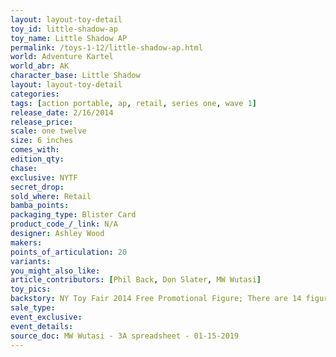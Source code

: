 ```yaml
---
layout: layout-toy-detail 
toy_id: little-shadow-ap
toy_name: Little Shadow AP
permalink: /toys-1-12/little-shadow-ap.html
world: Adventure Kartel
world_abr: AK
character_base: Little Shadow
layout: layout-toy-detail
categories: 
tags: [action portable, ap, retail, series one, wave 1]
release_date: 2/16/2014
release_price: 
scale: one twelve
size: 6 inches
comes_with: 
edition_qty: 
chase: 
exclusive: NYTF
secret_drop: 
sold_where: Retail
bamba_points: 
packaging_type: Blister Card
product_code_/_link: N/A
designer: Ashley Wood
makers: 
points_of_articulation: 20
variants: 
you_might_also_like: 
article_contributors: [Phil Back, Don Slater, MW Wutasi]
toy_pics: 
backstory: NY Toy Fair 2014 Free Promotional Figure; There are 14 figures in the Action Portable Series 1 set - Red Right Hand Tommy, Little Shadow (Shadow MK2 version), Cherry Bomb, Shit Got Real JC (Open Pale Style SGR JC version), Shit Got Real JC (Pale as Fuck SGR JC version), Bleak Mission, Merde Mission (Original version - dark jacket, black 3A logo shirt, fur lined hood), Merde Mission (Cold version - light jacket, blue pullover, fur lined hood), Golden Dolphin, Soy Dolphin (black), Removalist Zomb 01 (white), Removalist Zomb 02 (black), Johnson Ankou (orange boilersuit), Junglevet Ankou (camo). *Market value update - 5/1/2020 sold on ebay for $381 + $13.65sh!
sale_type: 
event_exclusive: 
event_details: 
source_doc: MW Wutasi - 3A spreadsheet - 01-15-2019
---
```

